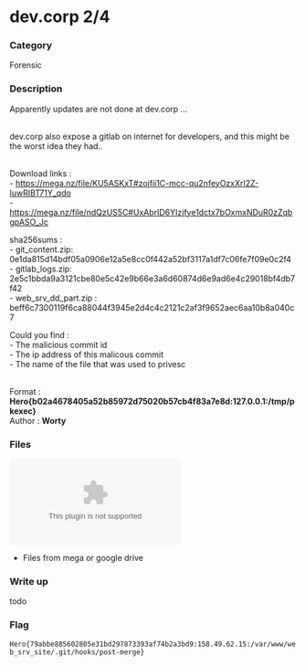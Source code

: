 # dev.corp 2/4

### Category

Forensic

### Description

Apparently updates are not done at dev.corp ...<br><br>

dev.corp also expose a gitlab on internet for developers, and this might be the worst idea they had..<br><br>

Download links :<br>
    - https://mega.nz/file/KU5ASKxT#zojfii1C-mcc-qu2nfeyOzxXrI2Z-IuwRIBT71Y_qdo<br>
    - https://mega.nz/file/ndQzUS5C#UxAbrID6YIzjfye1dctx7bOxmxNDuR0zZqbgpASO_Jc

sha256sums :<br>
    - git_content.zip: 0e1da815d14bdf05a0906e12a5e8cc0f442a52bf3117a1df7c06fe7f09e0c2f4<br>
    - gitlab_logs.zip: 2e5c1bbda9a3121cbe80e5c42e9b66e3a6d60874d6e9ad6e4c29018bf4db7f42<br>
    - web_srv_dd_part.zip : beff6c7300119f6ca88044f3945e2d4c4c2121c2af3f9652aec6aa10b8a040c7

Could you find :<br>
    - The malicious commit id<br>
    - The ip address of this malicous commit<br>
    - The name of the file that was used to privesc<br><br>

Format : **Hero{b02a4678405a52b85972d75020b57cb4f83a7e8d:127.0.0.1:/tmp/pkexec}**<br>
Author : **Worty**

### Files

![Gitlab Logs](gitlab_logs.zip)
- Files from mega or google drive

### Write up


todo


### Flag

```Hero{79abbe885602805e31bd297873393af74b2a3bd9:158.49.62.15:/var/www/web_srv_site/.git/hooks/post-merge}```